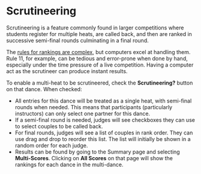 # Scrutineering

Scrutineering is a feature commonly found in larger competitions where
students register for multiple heats, are called back, and then are
ranked in successive semi-final rounds culminating in a final round.

The [rules for rankings are complex](./skating_system_algorithm.md), but computers excel at handling them.
Rule 11, for example, can be tedious and error-prone when done by hand, especially under the time pressure of a live competition.
Having a computer act as the scrutineer can produce instant results.

To enable a multi-heat to be scrutineered, check the **Scrutineering?** button on that dance. When checked:

* All entries for this dance will be treated as a single heat, with semi-final rounds when needed. This means that participants (particularly instructors) can only select one partner for this dance.
* If a semi-final round is needed, judges will see checkboxes they can use to select couples to be called back.
* For final rounds, judges will see a list of couples in rank order. They can use drag and drop to reorder this list. The list will initially be shown in a random order for each judge.
* Results can be found by going to the Summary page and selecting **Multi-Scores**. Clicking on **All Scores** on that page will show the rankings for each dance in the multi-dance.